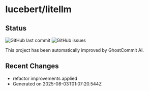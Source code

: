 # lucebert/litellm
## Status

![GitHub last commit](https://img.shields.io/github/last-commit/lucebert/litellm)
![GitHub issues](https://img.shields.io/github/issues/lucebert/litellm)



This project has been automatically improved by GhostCommit AI.

## Recent Changes

- refactor improvements applied
- Generated on 2025-08-03T01:07:20.544Z
